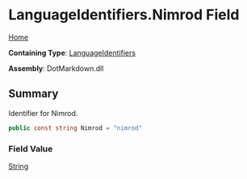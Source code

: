 # LanguageIdentifiers\.Nimrod Field

[Home](../../../README.md)

**Containing Type**: [LanguageIdentifiers](../README.md)

**Assembly**: DotMarkdown\.dll

## Summary

Identifier for Nimrod\.

```csharp
public const string Nimrod = "nimrod"
```

### Field Value

[String](https://docs.microsoft.com/en-us/dotnet/api/system.string)

